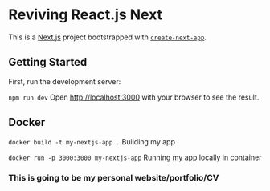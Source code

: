 # Reviving React.js Next

This is a [Next.js](https://nextjs.org/) project bootstrapped with [`create-next-app`](https://github.com/vercel/next.js/tree/canary/packages/create-next-app).

## Getting Started

First, run the development server:

```npm run dev```
Open [http://localhost:3000](http://localhost:3000) with your browser to see the result.

## Docker

 ```docker build -t my-nextjs-app .```
Building my app

```docker run -p 3000:3000 my-nextjs-app```
Running my app locally in container


### This is going to be my personal website/portfolio/CV
